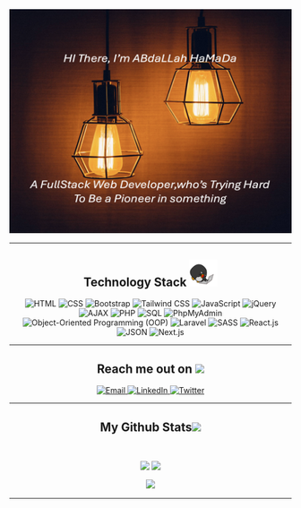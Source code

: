 
<div align="center">
  <img  width='700px' height='400px' src="https://github.com/AbHaMaDa/AbHaMaDa/blob/main/images/img%20header.png" />
</div align="center">

___

<h2 align="center">Technology Stack <img src="https://github.com/AbHaMaDa/AbHaMaDa/blob/main/images/laptop.gif" width="50"></h2>

<p align="center">
<!-- HTML -->
<img src="https://img.shields.io/badge/HTML-%23E34F26.svg?style=for-the-badge&logo=html5&logoColor=white" alt="HTML">

<!-- CSS -->
<img src="https://img.shields.io/badge/CSS-%231572B6.svg?style=for-the-badge&logo=css3&logoColor=white" alt="CSS">

<!-- Bootstrap -->
<img src="https://img.shields.io/badge/Bootstrap-%23563D7C.svg?style=for-the-badge&logo=bootstrap&logoColor=white" alt="Bootstrap">

<!-- Tailwind CSS -->
<img src="https://img.shields.io/badge/Tailwind_CSS-%2306B6D4.svg?style=for-the-badge&logo=tailwind-css&logoColor=white" alt="Tailwind CSS">

<!-- JavaScript -->
<img src="https://img.shields.io/badge/JavaScript-%23F7DF1E.svg?style=for-the-badge&logo=javascript&logoColor=black" alt="JavaScript">

<!-- jQuery -->
<img src="https://img.shields.io/badge/jQuery-%230769AD.svg?style=for-the-badge&logo=jquery&logoColor=white" alt="jQuery">

<!-- AJAX -->
<img src="https://img.shields.io/badge/AJAX-%230F8BB4.svg?style=for-the-badge&logo=ajax&logoColor=white" alt="AJAX">

<!-- PHP -->
<img src="https://img.shields.io/badge/PHP-%23777BB4.svg?style=for-the-badge&logo=php&logoColor=white" alt="PHP">

<!-- SQL -->
<img src="https://img.shields.io/badge/SQL-%2300758F.svg?style=for-the-badge&logo=sql&logoColor=white" alt="SQL">

<!-- PhpMyAdmin -->
<img src="https://img.shields.io/badge/PhpMyAdmin-%23666970.svg?style=for-the-badge&logo=phpmyadmin&logoColor=white" alt="PhpMyAdmin">

<!-- Object-Oriented Programming (OOP) -->
<img src="https://img.shields.io/badge/OOP-%2300ADD8.svg?style=for-the-badge&logo=oopp&logoColor=white" alt="Object-Oriented Programming (OOP)">

<!-- Laravel -->
<img src="https://img.shields.io/badge/Laravel-%23FF2D20.svg?style=for-the-badge&logo=laravel&logoColor=white" alt="Laravel">

<!-- SASS -->
<img src="https://img.shields.io/badge/SASS-%23CC6699.svg?style=for-the-badge&logo=sass&logoColor=white" alt="SASS">

<!-- React.js -->
<img src="https://img.shields.io/badge/React-%2361DAFB.svg?style=for-the-badge&logo=react&logoColor=black" alt="React.js">

<!-- JSON -->
<img src="https://img.shields.io/badge/JSON-%23000000.svg?style=for-the-badge&logo=json&logoColor=white" alt="JSON">

<!-- Next.js -->
<img src="https://img.shields.io/badge/Next.js-%23000000.svg?style=for-the-badge&logo=next-dot-js&logoColor=white" alt="Next.js">

</p>

---

<h2 align="center">Reach me out on <img src="https://media0.giphy.com/media/jqNPzdTTxQfOgOqpO4/source.gif" width="50"></h2>

<p align="center">
<!-- <img src="https://img.shields.io/badge/-ritik-purple?style=flat-square&logo=instagram&logoColor=white&link=https://www.instagram.com/pinkdogg307/"/> -->
<a href="mailto:abdallahhamada2103@gmail.com">
<img src="https://img.shields.io/badge/Email-%23D14836.svg?style=for-the-badge&logo=gmail&logoColor=white" alt="Email">
</a>
<a href="https://www.linkedin.com/in/abdallah-awadalla-4331a7298/">
<img src="https://img.shields.io/badge/LinkedIn-%230077B5.svg?style=for-the-badge&logo=linkedin&logoColor=white" alt="LinkedIn">
</a>
 <a href="https://x.com/abdallahamada99">
<img src="https://img.shields.io/badge/Twitter-%231DA1F2.svg?style=for-the-badge&logo=twitter&logoColor=white" alt="Twitter">
</a>
<!--
<a href="https://www.instagram.com/abdallah_hamada_153/" target="_blank">
  <img src="https://img.shields.io/badge/Instagram-%23E4405F.svg?style=for-the-badge&logo=instagram&logoColor=white" alt="Instagram">
</a>
  -->
</p>

---
<h2 align="center">
  My Github Stats<img src="https://media.giphy.com/media/VgCDAzcKvsR6OM0uWg/giphy.gif" width="50">
</h2>
 
<br>
<p align = "center">
  
  <img  src = "https://github-readme-stats.vercel.app/api?username=AbHaMaDa&show_icons=true&theme=radical&line_height=27">
    

  <img src = "https://github-readme-stats.vercel.app/api/top-langs/?username=AbHaMaDa&theme=radical">

</p>
<p align = "center">
 <img  src="https://github-readme-streak-stats.herokuapp.com/?user=AbHaMaDa&show_icons=true&locale=en&layout=compact&theme=radical&line_height=0" />
</p> 
<!--
<p align = "center">
 <img src="https://activity-graph.herokuapp.com/graph?username=AbHaMaDa&theme=redical">
</p> 
-->
<hr>

